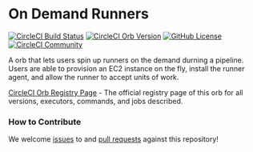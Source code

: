 # On Demand Runners

[![CircleCI Build Status](https://circleci.com/gh/james-crowley/on-demand-runners.svg?style=shield "CircleCI Build Status")](https://circleci.com/gh/james-crowley/on-demand-runners) [![CircleCI Orb Version](https://badges.circleci.com/orbs/crowley-namespace/on-demand-runners.svg)](https://circleci.com/orbs/registry/orb/crowley-namespace/on-demand-runners) [![GitHub License](https://img.shields.io/badge/license-MIT-lightgrey.svg)](https://raw.githubusercontent.com/james-crowley/on-demand-runners/master/LICENSE) [![CircleCI Community](https://img.shields.io/badge/community-CircleCI%20Discuss-343434.svg)](https://discuss.circleci.com/c/ecosystem/orbs)


A orb that lets users spin up runners on the demand durning a pipeline. Users are able to provision an EC2 instance on the fly, install the runner agent, and allow the runner to accept units of work. 

[CircleCI Orb Registry Page](https://circleci.com/orbs/registry/orb/crowley-namespace/on-demand-runners) - The official registry page of this orb for all versions, executors, commands, and jobs described.

### How to Contribute

We welcome [issues](https://github.com/james-crowley/on-demand-runners/issues) to and [pull requests](https://github.com/james-crowley/on-demand-runners/pulls) against this repository!
